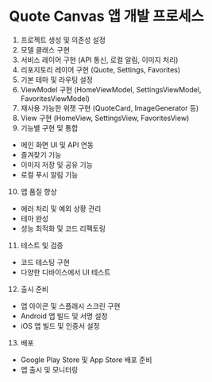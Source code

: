 # Quote Canvas 앱 개발 프로세스


1. 프로젝트 생성 및 의존성 설정
2. 모델 클래스 구현
3. 서비스 레이어 구현 (API 통신, 로컬 알림, 이미지 처리)
4. 리포지토리 레이어 구현 (Quote, Settings, Favorites)
5. 기본 테마 및 라우팅 설정
6. ViewModel 구현 (HomeViewModel, SettingsViewModel, FavoritesViewModel)
7. 재사용 가능한 위젯 구현 (QuoteCard, ImageGenerator 등)
8. View 구현 (HomeView, SettingsView, FavoritesView)
9. 기능별 구현 및 통합
  - 메인 화면 UI 및 API 연동
  - 즐겨찾기 기능
  - 이미지 저장 및 공유 기능
  - 로컬 푸시 알림 기능
10. 앱 품질 향상
   - 에러 처리 및 예외 상황 관리
   - 테마 완성
   - 성능 최적화 및 코드 리팩토링
11. 테스트 및 검증
   - 코드 테스팅 구현
   - 다양한 디바이스에서 UI 테스트
12. 출시 준비
   - 앱 아이콘 및 스플래시 스크린 구현
   - Android 앱 빌드 및 서명 설정
   - iOS 앱 빌드 및 인증서 설정
13. 배포
   - Google Play Store 및 App Store 배포 준비
   - 앱 출시 및 모니터링